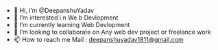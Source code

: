 - 👋 Hi, I’m @DeepanshuYadav
- 👀 I’m interested i n We b Devlopment
- 🌱 I’m currently learning Web Devlopment 
- 💞️ I’m looking to  collaborate  on Any web  dev project or freelance work
- 📫 How to  reach me Mail    :       deepanshuyadav1811@gmail.com  

<!---
Deepanshuyadav05/Deepanshuyadav05 is a ✨ special ✨ repository because its `README.md` (this file) appears on your GitHub profile.
You can click the Preview link to take a look at your changes.
--->
